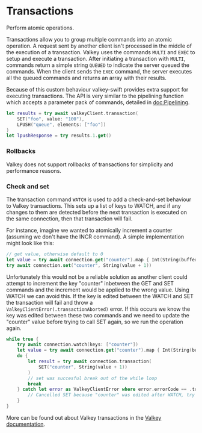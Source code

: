 # Transactions

Perform atomic operations.

Transactions allow you to group multiple commands into an atomic operation. A request sent by another client isn't processed in the middle of the execution of a transaction. Valkey uses the commands `MULTI` and `EXEC` to setup and execute a transaction. After initiating a transaction with `MULTI`, commands return a simple string `QUEUED` to indicate the server queued the commands. When the client sends the `EXEC` command, the server executes all the queued commands and returns an array with their results. 

Because of this custom behaviour valkey-swift provides extra support for executing transactions. The API is very similar to the pipelining function which accepts a parameter pack of commands, detailed in <doc:Pipelining>.

```swift
let results = try await valkeyClient.transaction(
    SET("foo", value: "100"),
    LPUSH("queue", elements: ["foo"])
)
let lpushResponse = try results.1.get()
```

### Rollbacks

Valkey does not support rollbacks of transactions for simplicity and performance reasons. 

### Check and set

The transaction command `WATCH` is used to add a check-and-set behaviour to Valkey transactions. This sets up a list of keys to WATCH, and if any changes to them are detected before the next transaction is executed on the same connection, then that transaction will fail.

For instance, imagine we wanted to atomically increment a counter (assuming we don't have the INCR command). A simple implementation might look like this:

```swift
// get value, otherwise default to 0
let value = try await connection.get("counter").map { Int(String(buffer: $0)) } ?? 0
try await connection.set("counter", String(value + 1))
```

Unfortunately this would not be a reliable solution as another client could attempt to increment the key "counter" inbetween the GET and SET commands and the increment would be applied to the wrong value. Using WATCH we can avoid this. If the key is edited between the WATCH and SET the transaction will fail and throw a `ValkeyClientError(.transactionAborted)` error. If this occurs we know the key was edited between these two commands and we need to update the "counter" value before trying to call SET again, so we run the operation again.

```swift
while true {
    try await connection.watch(keys: ["counter"])
    let value = try await connection.get("counter").map { Int(String(buffer: $0)) } ?? 0
    do {
        let result = try await connection.transaction(
            SET("counter", String(value + 1))
        )
        // set was succesful break out of the while loop
        break
    } catch let error as ValkeyClientError where error.errorCode == .transactionAborted {
        // Cancelled SET because "counter" was edited after WATCH, try again
    }
}
```

More can be found out about Valkey transactions in the [Valkey documentation](https://valkey.io/topics/transactions/).